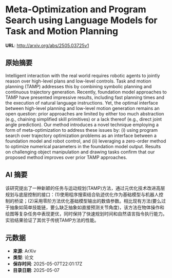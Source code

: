# Meta-Optimization and Program Search using Language Models for Task and Motion Planning

**URL**: http://arxiv.org/abs/2505.03725v1

## 原始摘要

Intelligent interaction with the real world requires robotic agents to
jointly reason over high-level plans and low-level controls. Task and motion
planning (TAMP) addresses this by combining symbolic planning and continuous
trajectory generation. Recently, foundation model approaches to TAMP have
presented impressive results, including fast planning times and the execution
of natural language instructions. Yet, the optimal interface between high-level
planning and low-level motion generation remains an open question: prior
approaches are limited by either too much abstraction (e.g., chaining
simplified skill primitives) or a lack thereof (e.g., direct joint angle
prediction). Our method introduces a novel technique employing a form of
meta-optimization to address these issues by: (i) using program search over
trajectory optimization problems as an interface between a foundation model and
robot control, and (ii) leveraging a zero-order method to optimize numerical
parameters in the foundation model output. Results on challenging object
manipulation and drawing tasks confirm that our proposed method improves over
prior TAMP approaches.


## AI 摘要

该研究提出了一种新颖的任务与运动规划(TAMP)方法，通过元优化技术改进高层规划与底层控制的接口：(1)使用程序搜索结合轨迹优化作为基础模型与机器人控制的桥梁；(2)采用零阶方法优化基础模型输出的数值参数。相比现有方法(要么过于抽象如简单技能链，要么缺乏抽象如直接预测关节角度)，该方法在物体操作和绘图等复杂任务中表现更优，同时保持了快速规划时间和自然语言指令执行能力。实验结果验证了其优于传统TAMP方法的性能。

## 元数据

- **来源**: ArXiv
- **类型**: 论文
- **保存时间**: 2025-05-07T22:01:17Z
- **目录日期**: 2025-05-07
